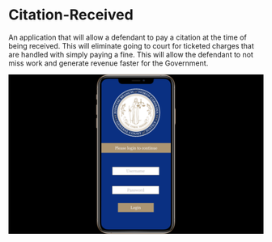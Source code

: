 # Citation-Received
An application that will allow a defendant to pay a citation at the time of being received. This will eliminate going to court for ticketed charges that are handled with simply paying a fine. This will allow the defendant to not miss work and generate revenue faster for the Government.

<img src="./client/src/images/placeholder.png" alt="placeholder"/>
